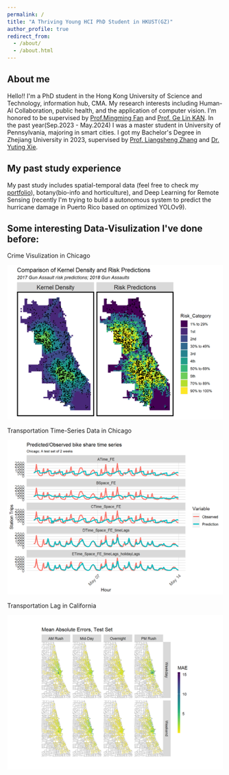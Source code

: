 ```yaml
---
permalink: /
title: "A Thriving Young HCI PhD Student in HKUST(GZ)"
author_profile: true
redirect_from: 
  - /about/
  - /about.html
---
```

## About me

Hello!! I'm a PhD student in the Hong Kong University of Science and Technology, information hub, CMA. My research interests including Human-AI Collaboration, public health, and the application of computer vision. I'm honored to be supervised by [Prof.Mingming Fan](https://www.mingmingfan.com/) and [Prof. Ge Lin KAN](https://facultyprofiles.hkust-gz.edu.cn/faculty-personal-page/KAN-GeLin/gelin). In the past year(Sep.2023 - May.2024) I was a master student in University of Pennsylvania, majoring in smart cities. I got my Bachelor's Degree in Zhejiang University in 2023, supervised by [Prof. Liangsheng Zhang](https://person.zju.edu.cn/0020046) and [Dr. Yuting Xie](https://person.zju.edu.cn/xieyuting).


## My past study experience

My past study includes spatial-temporal data (feel free to check my [portfolio](https://ruohaoli.github.io/portfolio/)), botany(bio-info and horticulture), and Deep Learning for Remote Sensing (recently I'm trying to build a autonomous system to predict the hurricane damage in Puerto Rico based on optimized YOLOv9).


## Some interesting Data-Visulization I've done before:

Crime Visulization in Chicago

![Crime Visulization in Chicago](/images/P1.png)

Transportation Time-Series Data in Chicago

![Transportation Time-Series Data in Chicago](/images/P2.png)

Transportation Lag in California

![Transportation Lag in California](/images/P3.png)
